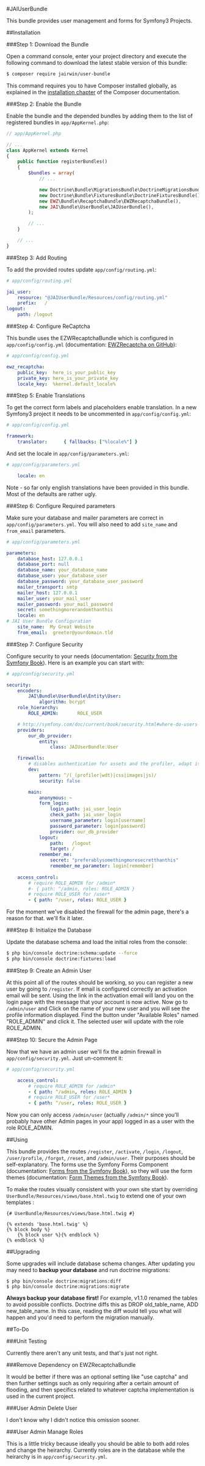 #JAIUserBundle

This bundle provides user management and forms for Symfony3 Projects.

##Installation

###Step 1: Download the Bundle

Open a command console, enter your project directory and execute the
following command to download the latest stable version of this bundle:

```bash
$ composer require jairwin/user-bundle
```

This command requires you to have Composer installed globally, as explained
in the [installation chapter](https://getcomposer.org/doc/00-intro.md)
of the Composer documentation.

###Step 2: Enable the Bundle

Enable the bundle and the depended bundles by adding them to the list of registered 
bundles in `app/AppKernel.php`:

```php
// app/AppKernel.php

// ...
class AppKernel extends Kernel
{
    public function registerBundles()
    {
        $bundles = array(
            // ...

			new Doctrine\Bundle\MigrationsBundle\DoctrineMigrationsBundle(),
            new Doctrine\Bundle\FixturesBundle\DoctrineFixturesBundle(),
			new EWZ\Bundle\RecaptchaBundle\EWZRecaptchaBundle(),
            new JAI\Bundle\UserBundle\JAIUserBundle(),
        );

        // ...
    }

    // ...
}
```

###Step 3: Add Routing

To add the provided routes  update 
`app/config/routing.yml`:

```yaml
# app/config/routing.yml

jai_user:
    resource: "@JAIUserBundle/Resources/config/routing.yml"
    prefix:   /
logout:
    path: /logout
```

###Step 4: Configure ReCaptcha

This bundle uses the EZWRecaptchaBundle which is configured in `app/config/config.yml`
(documentation: [EWZRecaptcha on GitHub](https://github.com/excelwebzone/EWZRecaptchaBundle)):

```yaml
# app/config/config.yml

ewz_recaptcha:
    public_key:  here_is_your_public_key
    private_key: here_is_your_private_key
    locale_key:  %kernel.default_locale%
```

###Step 5: Enable Translations

To get the correct form labels and placeholders enable translation. In a new Symfony3
project it needs to be uncommented in `app/config/config.yml`:

```yaml
# app/config/config.yml

framework:
    translator:      { fallbacks: ["%locale%"] }
```

And set the locale in `app/config/parameters.yml`:

```yaml
# app/config/parameters.yml

    locale: en
```

Note - so far only english translations have been provided in this bundle. Most of
the defaults are rather ugly.

###Step 6: Configure Required parameters

Make sure your database and mailer parameters are correct in `app/config/parameters.yml`.
You will also need to add `site_name` and `from_email` parameters.

```yaml
# app/config/parameters.yml

parameters:
    database_host: 127.0.0.1
    database_port: null
    database_name: your_database_name
    database_user: your_database_user
    database_password: your_database_user_password
    mailer_transport: smtp
    mailer_host: 127.0.0.1
    mailer_user: your_mail_user
    mailer_password: your_mail_password
    secret: somethingmorerandomthanthis
    locale: en
# JAI User Bundle Configuration
    site_name:  My Great Website
    from_email:  greeter@yourdomain.tld
```

###Step 7: Configure Security

Configure security to your needs (documentation: [Security from the Symfony Book](http://symfony.com/doc/current/book/security.html)).
Here is an example you can start with:

```yaml
# app/config/security.yml

security:
    encoders:
        JAI\Bundle\UserBundle\Entity\User:
            algorithm: bcrypt
    role_hierarchy:
        ROLE_ADMIN:       ROLE_USER

    # http://symfony.com/doc/current/book/security.html#where-do-users-come-from-user-providers
    providers:
        our_db_provider:
            entity:
                class: JAIUserBundle:User

    firewalls:
        # disables authentication for assets and the profiler, adapt it according to your needs
        dev:
            pattern: ^/(_(profiler|wdt)|css|images|js)/
            security: false

        main:
            anonymous: ~
            form_login:
                login_path: jai_user_login
                check_path: jai_user_login
                username_parameter: login[username]
                password_parameter: login[password]
                provider: our_db_provider
            logout:
                path:   /logout
                target: /
            remember_me:
                secret: "preferablysomethingmoresecretthanthis"
                remember_me_parameter: login[remember]
                
    access_control:
        # require ROLE_ADMIN for /admin*
        #- { path: ^/admin, roles: ROLE_ADMIN }
        # require ROLE_USER for /user*
        - { path: ^/user, roles: ROLE_USER }
```

For the moment we've disabled the firewall for the admin page, there's a reason for that.
we'll fix it later.

###Step 8: Initialize the Database

Update the database schema and load the initial roles from the console:

```bash
$ php bin/console doctrine:schema:update --force
$ php bin/console doctrine:fixtures:load
```

###Step 9: Create an Admin User

At this point all of the routes should be working, so you can register a new user by
going to `/register`. If email is configured correctly an activation email will be sent.
Using the link in the activation email will land you on the login page with the message
that your account is now active. Now go to `/admin/user` and Click on the name of your 
new user and you will see the profile information displayed. Find the button under 
"Available Roles" named "ROLE_ADMIN" and click it. The selected user will update with 
the role ROLE_ADMIN.

###Step 10: Secure the Admin Page

Now that we have an admin user we'll fix the admin firewall in
`app/config/security.yml`. Just un-comment it:

```yaml
# app/config/security.yml

    access_control:
        # require ROLE_ADMIN for /admin*
        - { path: ^/admin, roles: ROLE_ADMIN }
        # require ROLE_USER for /user*
        - { path: ^/user, roles: ROLE_USER }
```

Now you can only access `/admin/user` (actually `/admin/*` since you'll probably have 
other Admin pages in your app) logged in as a user with the role ROLE_ADMIN.

##Using

This bundle provides the routes `/register`, `/activate`, `/login`, `/logout`, `/user/profile`, `/forgot`,
`/reset`, and `/admin/user`. Their purposes should be self-explanatory. The forms use the
Symfony Forms Component (documentation: [Forms from the Symfony Book](http://symfony.com/doc/current/book/forms.html)),
so they will use the form themes (documentation: [Form Themes from the Symfony Book](https://symfony.com/doc/current/cookbook/form/form_customization.html#cookbook-form-customization-form-themes)).

To make the routes visually consistent with your own site start by overriding
`UserBundle/Resources/views/base.html.twig` to extend one of your own templates
:

```twig
{# UserBundle/Resources/views/base.html.twig #}

{% extends 'base.html.twig' %}
{% block body %}
	{% block user %}{% endblock %}
{% endblock %}
```

##Upgrading

Some upgrades will include database schema changes. After updating you may need to **backup your database** and run doctrine migrations:

```console
$ php bin/console doctrine:migrations:diff
$ php bin/console doctrine:migrations:migrate
```
**Always backup your database first!** For example, v1.1.0 renamed the tables to avoid possible conflicts. Doctrine diffs this as DROP old\_table\_name, ADD new\_table\_name. In this case, reading the diff would tell you what will happen and you'd need to perform the migration manually.

##To-Do

###Unit Testing

Currently there aren't any unit tests, and that's just not right.


###Remove Dependency on EWZRecaptchaBundle

It would be better if there was an optional setting like "use captcha" and then further 
settings such as only requiring after a certain amount of flooding, and then specifics
related to whatever captcha implementation is used in the current project.

###User Admin Delete User

I don't know why I didn't notice this omission sooner.

###User Admin Manage Roles

This is a little tricky because ideally you should be able to both add roles and
change the heirarchy. Currently roles are in the database while the heirarchy is in
`app/config/security.yml`.

